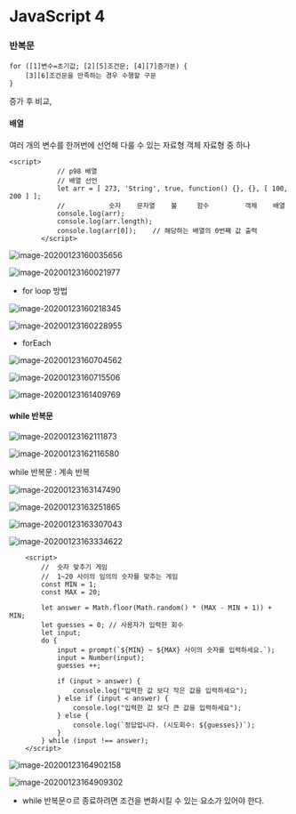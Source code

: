 # JavaScript 4

### 반복문

```
for ([1]변수=초기값; [2][5]조건문; [4][7]증가분) {
	[3][6]조건문을 만족하는 경우 수행할 구문
}
```

증가 후 비교, 



#### 배열

여러 개의 변수를 한꺼번에 선언해 다룰 수 있는 자료형
객체 자료형 중 하나

```
<script>
            // p98 배열
            // 배열 선언
            let arr = [ 273, 'String', true, function() {}, {}, [ 100, 200 ] ];
            //           숫자    문자열    불     함수         객체    배열
            console.log(arr);
            console.log(arr.length);
            console.log(arr[0]);	// 해당하는 배열의 0번째 값 출력
        </script>
```

![image-20200123160035656](C:\Users\HPE\AppData\Roaming\Typora\typora-user-images\image-20200123160035656.png)

![image-20200123160021977](C:\Users\HPE\AppData\Roaming\Typora\typora-user-images\image-20200123160021977.png)

* for loop 방법

![image-20200123160218345](C:\Users\HPE\AppData\Roaming\Typora\typora-user-images\image-20200123160218345.png)

![image-20200123160228955](C:\Users\HPE\AppData\Roaming\Typora\typora-user-images\image-20200123160228955.png)

* forEach

![image-20200123160704562](C:\Users\HPE\AppData\Roaming\Typora\typora-user-images\image-20200123160704562.png)

![image-20200123160715506](C:\Users\HPE\AppData\Roaming\Typora\typora-user-images\image-20200123160715506.png)

![image-20200123161409769](C:\Users\HPE\AppData\Roaming\Typora\typora-user-images\image-20200123161409769.png)

#### while 반복문

![image-20200123162111873](C:\Users\HPE\AppData\Roaming\Typora\typora-user-images\image-20200123162111873.png)

![image-20200123162116580](C:\Users\HPE\AppData\Roaming\Typora\typora-user-images\image-20200123162116580.png)

while 반복문 : 계속 반복

![image-20200123163147490](C:\Users\HPE\AppData\Roaming\Typora\typora-user-images\image-20200123163147490.png)

![image-20200123163251865](C:\Users\HPE\AppData\Roaming\Typora\typora-user-images\image-20200123163251865.png)

![image-20200123163307043](C:\Users\HPE\AppData\Roaming\Typora\typora-user-images\image-20200123163307043.png)

![image-20200123163334622](C:\Users\HPE\AppData\Roaming\Typora\typora-user-images\image-20200123163334622.png)

```
    <script>
        //  숫자 맞추기 게임
        //  1~20 사이의 임의의 숫자를 맞추는 게임
        const MIN = 1;
        const MAX = 20;
 
        let answer = Math.floor(Math.random() * (MAX - MIN + 1)) + MIN;
        let guesses = 0; // 사용자가 입력한 회수
        let input;
        do {
            input = prompt(`${MIN} ~ ${MAX} 사이의 숫자를 입력하세요.`);
            input = Number(input);
            guesses ++;
 
            if (input > answer) {
                console.log("입력한 값 보다 작은 값을 입력하세요");
            } else if (input < answer) {
                console.log("입력한 값 보다 큰 값을 입력하세요");
            } else {
                console.log(`정답입니다. (시도회수: ${guesses})`);
            }
        } while (input !== answer);
    </script>
```

![image-20200123164902158](C:\Users\HPE\AppData\Roaming\Typora\typora-user-images\image-20200123164902158.png)

![image-20200123164909302](C:\Users\HPE\AppData\Roaming\Typora\typora-user-images\image-20200123164909302.png)

* while 반복문ㅇ르 종료하려면 조건을 변화시킬 수 있는 요소가 있어야 한다.